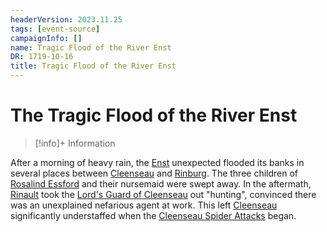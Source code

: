 ```yaml
---
headerVersion: 2023.11.25
tags: [event-source]
campaignInfo: []
name: Tragic Flood of the River Enst
DR: 1719-10-16
title: Tragic Flood of the River Enst
---
```

# The Tragic Flood of the River Enst
>[!info]+ Information
> 

After a morning of heavy rain, the [Enst](<../../../../gazetteer/greater-sembara/rivers/wistel-enst-watershed/enst.md>) unexpected flooded its banks in several places between [Cleenseau](<../../../../gazetteer/greater-sembara/sembara/barony-of-aveil/cleenseau-region/cleenseau/cleenseau.md>) and [Rinburg](<../../../../gazetteer/greater-sembara/sembara/barony-of-aveil/rinburg.md>). The three children of [Rosalind Essford](<../../../../people/sembarans/rosalind-essford.md>) and their nursemaid were swept away. In the aftermath, [Rinault](<../../../../people/sembarans/rinault-essford.md>) took the [Lord's Guard of Cleenseau](<../../../../groups/sembaran-political-units/lord-s-guard-of-cleenseau.md>) out "hunting", convinced there was an unexplained nefarious agent at work. This left [Cleenseau](<../../../../gazetteer/greater-sembara/sembara/barony-of-aveil/cleenseau-region/cleenseau/cleenseau.md>) significantly understaffed when the [Cleenseau Spider Attacks](<./cleenseau-spider-attacks.md>) began.

